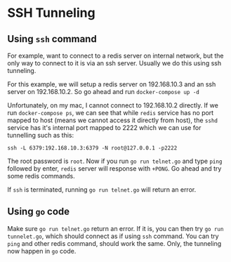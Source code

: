 # SSH Tunneling

## Using `ssh` command

For example, want to connect to a redis server on internal network, but the only way to connect to it is via an ssh server.
Usually we do this using ssh tunneling.

For this example, we will setup a redis server on 192.168.10.3 and an ssh server on 192.168.10.2.
So go ahead and run `docker-compose up -d`

Unfortunately, on my mac, I cannot connect to 192.168.10.2 directly.
If we run `docker-compose ps`, we can see that while `redis` service has no port mapped to host (means we cannot access it directly from host),
the ```sshd``` service has it's internal port mapped to 2222 which we can use for tunnelling such as this:

```
ssh -L 6379:192.168.10.3:6379 -N root@127.0.0.1 -p2222
```

The root password is `root`. Now if you run `go run telnet.go` and type `ping` followed by enter,
`redis` server will response with `+PONG`. Go ahead and try some redis commands.

If `ssh` is terminated, running `go run telnet.go` will return an error.


## Using `go` code

Make sure `go run telnet.go` return an error.
If it is, you can then try `go run tunnelet.go`, which should connect as if using `ssh` command.
You can try `ping` and other redis command, should work the same.
Only, the tunneling now happen in `go` code.